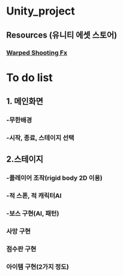 # Unity_project

## Resources (유니티 에셋 스토어)
### [Warped Shooting Fx](https://assetstore.unity.com/packages/2d/textures-materials/abstract/warped-shooting-fx-195246)
### 

# To do list

## 1. 메인화면
### -무한배경
### -시작, 종료, 스테이지 선택

## 2.스테이지
### -플레이어 조작(rigid body 2D 이용)
### -적 스폰, 적 캐릭터AI
### -보스 구현(AI, 패턴)
### 사망 구현
### 점수판 구현
### 아이템 구현(2가지 정도)
